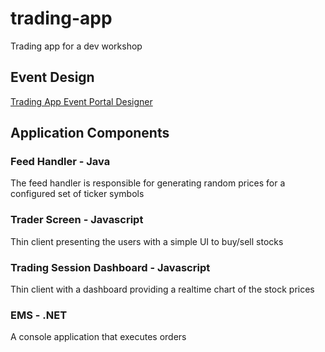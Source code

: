 # trading-app
Trading app for a dev workshop


## Event Design
[Trading App Event Portal Designer](https://console.solace.cloud/event-designer/domains/2mbq7gl8bw4v)

## Application Components

### Feed Handler - Java
The feed handler is responsible for generating random prices for a configured set of ticker symbols

### Trader Screen - Javascript
Thin client presenting the users with a simple UI to buy/sell stocks

### Trading Session Dashboard - Javascript
Thin client with a dashboard providing a realtime chart of the stock prices

### EMS - .NET
A console application that executes orders
